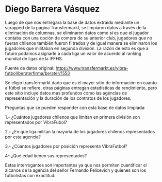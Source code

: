 # Diego Barrera Vásquez 

Luego de que nos entregara la base de datos extraído mediante un scrapped de la página Transfermarkt, se limpiaron datos a través de la eliminación de columnas, se eliminaron datos como si es que el jugador contaba con una opción de compra de su anterior club, jugadores que no fueran chilenos también fueron filtrados y de igual manera se eliminaron los jugadores que militaban en segunda división. La razón de esto es que a futuro podamos asignarle a cada liga un valor de acuerdo al ranking mundial de ligas de la IFFHS. 

Fuente de datos original: https://www.transfermarkt.es/vibra-futbol/beraterfirma/berater/1553 

Se eligió transfermarkt dado que es el mayor sitio de información en cuanto a fútbol se refiere, otras páginas entregan estadísticas de rendimiento, pero este sitio incluye datos más profundos como las agencias de representación y la duración de los contratos de los jugadores.  

Preguntas que se pueden responder con esta base de datos limpiada: 

1.- ¿Cuántos jugadores chilenos que limitan en primera división son representados por VibraFubol? 

2.- ¿En qué liga militan la mayoría de los jugadores chilenos representados por esta agencia? 

3.- ¿Cúantos jugadores por posición representa VibraFutbol? 

4- ¿Qué edad tienen sus representados? 

Estas interrogantes son importantes ya que nos permiten cuantificar el alcance de la agencia del señor Fernando Felicevich y quienes son los futbolistas con exactitud.  